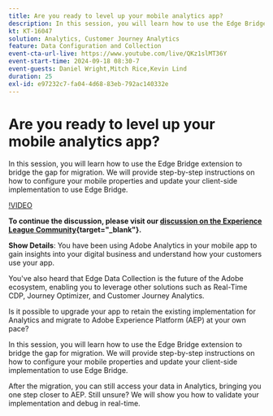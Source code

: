 ```yaml
---
title: Are you ready to level up your mobile analytics app?
description: In this session, you will learn how to use the Edge Bridge extension to bridge the gap for migration. We will provide step-by-step instructions on how to configure your mobile properties and update your client-side implementation to use Edge Bridge.
kt: KT-16047
solution: Analytics, Customer Journey Analytics
feature: Data Configuration and Collection
event-cta-url-live: https://www.youtube.com/live/QKz1slMT36Y
event-start-time: 2024-09-18 08:30-7
event-guests: Daniel Wright,Mitch Rice,Kevin Lind
duration: 25
exl-id: e97232c7-fa04-4d68-83eb-792ac140332e
---
```

# Are you ready to level up your mobile analytics app?

In this session, you will learn how to use the Edge Bridge extension to bridge the gap for migration. We will provide step-by-step instructions on how to configure your mobile properties and update your client-side implementation to use Edge Bridge.

[!VIDEO](https://video.tv.adobe.com/v/3434575)

**To continue the discussion, please visit our [discussion on the Experience League Community](https://experienceleaguecommunities.adobe.com/t5/adobe-experience-platform/experience-league-live-post-session-discussion-are-you-ready-to/m-p/704990#M550){target="_blank"}.**

**Show Details**: 
You have been using Adobe Analytics in your mobile app to gain insights into your digital business and understand how your customers use your app.

You've also heard that Edge Data Collection is the future of the Adobe ecosystem, enabling you to leverage other solutions such as Real-Time CDP, Journey Optimizer, and Customer Journey Analytics.

Is it possible to upgrade your app to retain the existing implementation for Analytics and migrate to Adobe Experience Platform (AEP) at your own pace?

In this session, you will learn how to use the Edge Bridge extension to bridge the gap for migration. We will provide step-by-step instructions on how to configure your mobile properties and update your client-side implementation to use Edge Bridge.

After the migration, you can still access your data in Analytics, bringing you one step closer to AEP. Still unsure? We will show you how to validate your implementation and debug in real-time.
